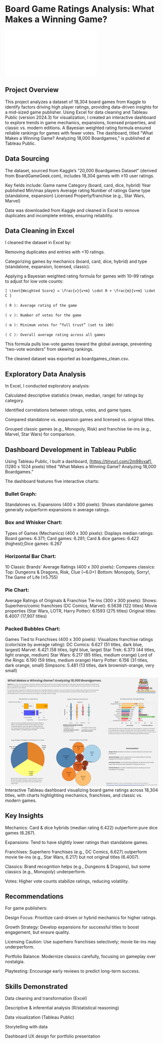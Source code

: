 # Board Game Ratings Analysis: What Makes a Winning Game?

![Download Executive Summary](boardgames_executive_summary.pdf)

## Project Overview
This project analyzes a dataset of 18,304 board games from Kaggle to identify factors driving high player ratings, providing data-driven insights for a mid-sized game publisher. Using Excel for data cleaning and Tableau Public (version 2024.3) for visualization, I created an interactive dashboard to explore trends in game mechanics, expansions, licensed properties, and classic vs. modern editions. A Bayesian weighted rating formula ensured reliable rankings for games with fewer votes. The dashboard, titled "What Makes a Winning Game? Analyzing 18,000 Boardgames," is published at Tableau Public.

## Data Sourcing
The dataset, sourced from Kaggle’s “20,000 Boardgames Dataset” (derived from BoardGameGeek.com), includes 18,304 games with ≥10 user ratings. 

Key fields include:
Game name
Category (board, card, dice, hybrid)
Year published
Min/max players
Average rating
Number of ratings
Game type (standalone, expansion)
Licensed Property/franchise (e.g., Star Wars, Marvel)

Data was downloaded from Kaggle and cleaned in Excel to remove duplicates and incomplete entries, ensuring reliability.

## Data Cleaning in Excel
I cleaned the dataset in Excel by:

Removing duplicates and entries with <10 ratings.

Categorizing games by mechanics (board, card, dice, hybrid) and type (standalone, expansion, licensed, classic).

Applying a Bayesian weighted rating formula for games with 10–99 ratings to adjust for low vote counts: 

```excel:disable-run
[ \text{Weighted Score} = \frac{v}{v+m} \cdot R + \frac{m}{v+m} \cdot C ]

( R ): Average rating of the game

( v ): Number of votes for the game

( m ): Minimum votes for “full trust” (set to 100)

( C ): Overall average rating across all games
```

This formula pulls low-vote games toward the global average, preventing “two-vote wonders” from skewing rankings.

The cleaned dataset was exported as boardgames_clean.csv.

## Exploratory Data Analysis
In Excel, I conducted exploratory analysis:

Calculated descriptive statistics (mean, median, range) for ratings by category.

Identified correlations between ratings, votes, and game types.

Compared standalone vs. expansion games and licensed vs. original titles.

Grouped classic games (e.g., Monopoly, Risk) and franchise tie-ins (e.g., Marvel, Star Wars) for comparison.

## Dashboard Development in Tableau Public
Using Tableau Public, I built a dashboard, [https://tinyurl.com/2m98vxaf], (1280 x 1024 pixels) titled “What Makes a Winning Game? Analyzing 18,000 Boardgames.” 

The dashboard features five interactive charts:

### Bullet Graph: 
Standalones vs. Expansions (400 x 300 pixels): Shows standalone games generally outperform expansions in average ratings.

### Box and Whisker Chart: 
Types of Games (Mechanics) (400 x 300 pixels): Displays median ratings:
Board games: 6.371; Card games: 6.281; Card & dice games: 6.422 (highest);Dice games: 6.267

### Horizontal Bar Chart: 
10 Classic Brands’ Average Ratings (400 x 300 pixels): Compares classics:
Top: Dungeons & Dragons, Risk, Clue (~6.0+)
Bottom: Monopoly, Sorry!, The Game of Life (≤5.755)

### Pie Chart: 
Average Ratings of Originals & Franchise Tie-Ins (300 x 300 pixels): Shows:
Superhero/comic franchises (DC Comics, Marvel): 6.5638 (122 titles)
Movie properties (Star Wars, LOTR, Harry Potter): 6.1593 (275 titles)
Original titles: 6.4007 (17,907 titles)

### Packed Bubbles Chart: 
Games Tied to Franchises (400 x 300 pixels): Visualizes franchise ratings (color/size by average rating):
DC Comics: 6.627 (51 titles, dark blue, largest)
Marvel: 6.421 (58 titles, light blue, large)
Star Trek: 6.373 (44 titles, light orange, medium)
Star Wars: 6.217 (85 titles, medium orange)
Lord of the Rings: 6.190 (59 titles, medium orange)
Harry Potter: 6.156 (31 titles, dark orange, small)
Simpsons: 5.481 (13 titles, dark brownish-orange, very small)

![Dashboard_Screenshot](boardgame_dashboard.png)
Interactive Tableau dashboard visualizing board game ratings across 18,304 titles, with charts highlighting mechanics, franchises, and classic vs. modern games.

## Key Insights
Mechanics: Card & dice hybrids (median rating 6.422) outperform pure dice games (6.267).

Expansions: Tend to have slightly lower ratings than standalone games.

Franchises: Superhero franchises (e.g., DC Comics, 6.627) outperform movie tie-ins (e.g., Star Wars, 6.217) but not original titles (6.4007).

Classics: Brand recognition helps (e.g., Dungeons & Dragons), but some classics (e.g., Monopoly) underperform.

Votes: Higher vote counts stabilize ratings, reducing volatility.

## Recommendations
For game publishers:

Design Focus: Prioritize card-driven or hybrid mechanics for higher ratings.

Growth Strategy: Develop expansions for successful titles to boost engagement, but ensure quality.

Licensing Caution: Use superhero franchises selectively; movie tie-ins may underperform.

Portfolio Balance: Modernize classics carefully, focusing on gameplay over nostalgia.

Playtesting: Encourage early reviews to predict long-term success.

## Skills Demonstrated
Data cleaning and transformation (Excel)

Descriptive & inferential analysis (R/statistical reasoning)

Data visualization (Tableau Public)

Storytelling with data

Dashboard UX design for portfolio presentation

